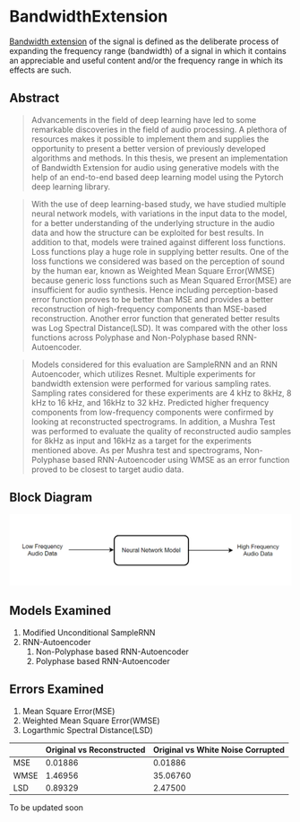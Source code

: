 # BandwidthExtension

[Bandwidth extension](https://en.wikipedia.org/wiki/Bandwidth_extension) of the signal is defined as the deliberate process of expanding the frequency range (bandwidth) of a signal in which it contains an appreciable and useful content and/or the frequency range in which its effects are such.


## Abstract
  >Advancements in the field of deep learning have led to some remarkable discoveries in
 the field of audio processing. A plethora of resources makes it possible to implement them
 and supplies the opportunity to present a better version of previously developed algorithms and methods. In this thesis, we present an implementation of Bandwidth Extension for audio using generative models with the help of an end-to-end based deep learning model using the Pytorch deep learning library.

>With the use of deep learning-based study, we have studied multiple neural network models, with variations in the input data to the model, for a better understanding of the underlying structure in the audio data and how the structure can be exploited for best results. In addition to that, models were trained against different loss functions. Loss functions play a huge role in supplying better results. One of the loss functions we considered was based on the perception of sound by the human ear, known as Weighted Mean Square Error(WMSE) because generic loss functions such as Mean Squared Error(MSE) are insufficient for audio synthesis. Hence including perception-based error function proves to be better than MSE and provides a better reconstruction of high-frequency components than MSE-based reconstruction. Another error function that generated better results was Log Spectral Distance(LSD). It was compared with the other loss functions across Polyphase and Non-Polyphase based RNN-Autoencoder.

> Models considered for this evaluation are SampleRNN and an RNN Autoencoder, which utilizes Resnet. Multiple experiments for bandwidth extension were performed for various sampling rates. Sampling rates considered for these experiments are 4 kHz to 8kHz, 8 kHz to 16 kHz, and 16kHz to 32 kHz. Predicted higher frequency components from low-frequency components were confirmed by looking at reconstructed spectrograms. In addition, a Mushra Test was performed to evaluate the quality of reconstructed audio samples for 8kHz as input and 16kHz as a target for the experiments mentioned above. As per Mushra test and spectrograms, Non-Polyphase based RNN-Autoencoder using WMSE as an error function proved to be closest to target audio data. 

## Block Diagram
![Simple Block Diagram](imgs/base.PNG "Simple Block Diagram")

## Models Examined 
1. Modified Unconditional SampleRNN
2. RNN-Autoencoder
    1. Non-Polyphase based RNN-Autoencoder
    2. Polyphase based RNN-Autoencoder
## Errors Examined
1. Mean Square Error(MSE)
2. Weighted Mean Square Error(WMSE)
3. Logarthmic Spectral Distance(LSD)

|      | Original vs Reconstructed | Original vs White Noise Corrupted |
|------|---------------------------|-----------------------------------|
| MSE  |          0.01886          |              0.01886              |
| WMSE |          1.46956          |              35.06760             |
| LSD  |          0.89329          |              2.47500              |

To be updated soon